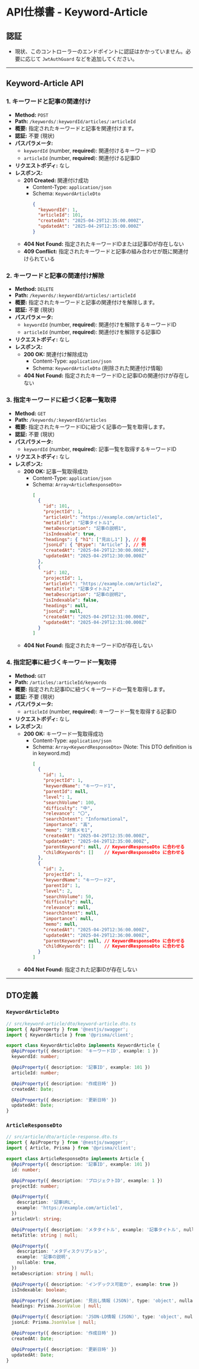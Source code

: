 # API仕様書 - Keyword-Article

## 認証

- 現状、このコントローラーのエンドポイントに認証はかかっていません。必要に応じて `JwtAuthGuard` などを追加してください。

---

## Keyword-Article API

### 1. キーワードと記事の関連付け

- **Method:** `POST`
- **Path:** `/keywords/:keywordId/articles/:articleId`
- **概要:** 指定されたキーワードと記事を関連付けます。
- **認証:** 不要 (現状)
- **パスパラメータ:**
    - `keywordId` (number, **required**): 関連付けるキーワードID
    - `articleId` (number, **required**): 関連付ける記事ID
- **リクエストボディ:** なし
- **レスポンス:**
    - **201 Created:** 関連付け成功
        - Content-Type: `application/json`
        - Schema: `KeywordArticleDto`
          ```json
          {
            "keywordId": 1,
            "articleId": 101,
            "createdAt": "2025-04-29T12:35:00.000Z",
            "updatedAt": "2025-04-29T12:35:00.000Z"
          }
          ```
    - **404 Not Found:** 指定されたキーワードIDまたは記事IDが存在しない
    - **409 Conflict:** 指定されたキーワードと記事の組み合わせが既に関連付けられている

### 2. キーワードと記事の関連付け解除

- **Method:** `DELETE`
- **Path:** `/keywords/:keywordId/articles/:articleId`
- **概要:** 指定されたキーワードと記事の関連付けを解除します。
- **認証:** 不要 (現状)
- **パスパラメータ:**
    - `keywordId` (number, **required**): 関連付けを解除するキーワードID
    - `articleId` (number, **required**): 関連付けを解除する記事ID
- **リクエストボディ:** なし
- **レスポンス:**
    - **200 OK:** 関連付け解除成功
        - Content-Type: `application/json`
        - Schema: `KeywordArticleDto` (削除された関連付け情報)
    - **404 Not Found:** 指定されたキーワードIDと記事IDの関連付けが存在しない

### 3. 指定キーワードに紐づく記事一覧取得

- **Method:** `GET`
- **Path:** `/keywords/:keywordId/articles`
- **概要:** 指定されたキーワードIDに紐づく記事の一覧を取得します。
- **認証:** 不要 (現状)
- **パスパラメータ:**
    - `keywordId` (number, **required**): 記事一覧を取得するキーワードID
- **リクエストボディ:** なし
- **レスポンス:**
    - **200 OK:** 記事一覧取得成功
        - Content-Type: `application/json`
        - Schema: `Array<ArticleResponseDto>`
          ```json
          [
            {
              "id": 101,
              "projectId": 1,
              "articleUrl": "https://example.com/article1",
              "metaTitle": "記事タイトル1",
              "metaDescription": "記事の説明1",
              "isIndexable": true,
              "headings": { "h1": ["見出し1"] }, // 例
              "jsonLd": { "@type": "Article" }, // 例
              "createdAt": "2025-04-29T12:30:00.000Z",
              "updatedAt": "2025-04-29T12:30:00.000Z"
            },
            {
              "id": 102,
              "projectId": 1,
              "articleUrl": "https://example.com/article2",
              "metaTitle": "記事タイトル2",
              "metaDescription": "記事の説明2",
              "isIndexable": false,
              "headings": null,
              "jsonLd": null,
              "createdAt": "2025-04-29T12:31:00.000Z",
              "updatedAt": "2025-04-29T12:31:00.000Z"
            }
          ]
          ```
    - **404 Not Found:** 指定されたキーワードIDが存在しない

### 4. 指定記事に紐づくキーワード一覧取得

- **Method:** `GET`
- **Path:** `/articles/:articleId/keywords`
- **概要:** 指定された記事IDに紐づくキーワードの一覧を取得します。
- **認証:** 不要 (現状)
- **パスパラメータ:**
    - `articleId` (number, **required**): キーワード一覧を取得する記事ID
- **リクエストボディ:** なし
- **レスポンス:**
    - **200 OK:** キーワード一覧取得成功
        - Content-Type: `application/json`
        - Schema: `Array<KeywordResponseDto>` (Note: This DTO definition is in keyword.md)
          ```json
          [
            {
              "id": 1,
              "projectId": 1,
              "keywordName": "キーワード1",
              "parentId": null,
              "level": 1,
              "searchVolume": 100,
              "difficulty": "中",
              "relevance": "〇",
              "searchIntent": "Informational",
              "importance": "高",
              "memo": "対策メモ1",
              "createdAt": "2025-04-29T12:35:00.000Z",
              "updatedAt": "2025-04-29T12:35:00.000Z",
              "parentKeyword": null, // KeywordResponseDto に合わせる
              "childKeywords": []    // KeywordResponseDto に合わせる
            },
            {
              "id": 2,
              "projectId": 1,
              "keywordName": "キーワード2",
              "parentId": 1,
              "level": 2,
              "searchVolume": 50,
              "difficulty": null,
              "relevance": null,
              "searchIntent": null,
              "importance": null,
              "memo": null,
              "createdAt": "2025-04-29T12:36:00.000Z",
              "updatedAt": "2025-04-29T12:36:00.000Z",
              "parentKeyword": null, // KeywordResponseDto に合わせる
              "childKeywords": []    // KeywordResponseDto に合わせる
            }
          ]
          ```
    - **404 Not Found:** 指定された記事IDが存在しない

---

## DTO定義

### `KeywordArticleDto`

```typescript
// src/keyword-article/dto/keyword-article.dto.ts
import { ApiProperty } from '@nestjs/swagger';
import { KeywordArticle } from '@prisma/client';

export class KeywordArticleDto implements KeywordArticle {
  @ApiProperty({ description: 'キーワードID', example: 1 })
  keywordId: number;

  @ApiProperty({ description: '記事ID', example: 101 })
  articleId: number;

  @ApiProperty({ description: '作成日時' })
  createdAt: Date;

  @ApiProperty({ description: '更新日時' })
  updatedAt: Date;
}
```

### `ArticleResponseDto`

```typescript
// src/article/dto/article-response.dto.ts
import { ApiProperty } from '@nestjs/swagger';
import { Article, Prisma } from '@prisma/client';

export class ArticleResponseDto implements Article {
  @ApiProperty({ description: '記事ID', example: 101 })
  id: number;

  @ApiProperty({ description: 'プロジェクトID', example: 1 })
  projectId: number;

  @ApiProperty({
    description: '記事URL',
    example: 'https://example.com/article1',
  })
  articleUrl: string;

  @ApiProperty({ description: 'メタタイトル', example: '記事タイトル', nullable: true })
  metaTitle: string | null;

  @ApiProperty({
    description: 'メタディスクリプション',
    example: '記事の説明',
    nullable: true,
  })
  metaDescription: string | null;

  @ApiProperty({ description: 'インデックス可能か', example: true })
  isIndexable: boolean;

  @ApiProperty({ description: '見出し情報 (JSON)', type: 'object', nullable: true })
  headings: Prisma.JsonValue | null;

  @ApiProperty({ description: 'JSON-LD情報 (JSON)', type: 'object', nullable: true })
  jsonLd: Prisma.JsonValue | null;

  @ApiProperty({ description: '作成日時' })
  createdAt: Date;

  @ApiProperty({ description: '更新日時' })
  updatedAt: Date;
}
